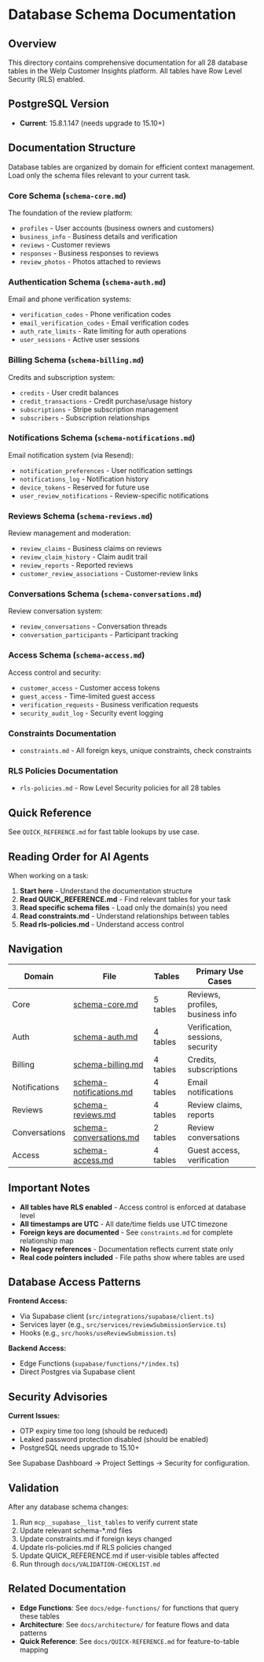 # Database Schema Documentation

## Overview

This directory contains comprehensive documentation for all 28 database tables in the Welp Customer Insights platform. All tables have Row Level Security (RLS) enabled.

## PostgreSQL Version
- **Current**: 15.8.1.147 (needs upgrade to 15.10+)

## Documentation Structure

Database tables are organized by domain for efficient context management. Load only the schema files relevant to your current task.

### Core Schema (`schema-core.md`)
The foundation of the review platform:
- `profiles` - User accounts (business owners and customers)
- `business_info` - Business details and verification
- `reviews` - Customer reviews
- `responses` - Business responses to reviews
- `review_photos` - Photos attached to reviews

### Authentication Schema (`schema-auth.md`)
Email and phone verification systems:
- `verification_codes` - Phone verification codes
- `email_verification_codes` - Email verification codes
- `auth_rate_limits` - Rate limiting for auth operations
- `user_sessions` - Active user sessions

### Billing Schema (`schema-billing.md`)
Credits and subscription system:
- `credits` - User credit balances
- `credit_transactions` - Credit purchase/usage history
- `subscriptions` - Stripe subscription management
- `subscribers` - Subscription relationships

### Notifications Schema (`schema-notifications.md`)
Email notification system (via Resend):
- `notification_preferences` - User notification settings
- `notifications_log` - Notification history
- `device_tokens` - Reserved for future use
- `user_review_notifications` - Review-specific notifications

### Reviews Schema (`schema-reviews.md`)
Review management and moderation:
- `review_claims` - Business claims on reviews
- `review_claim_history` - Claim audit trail
- `review_reports` - Reported reviews
- `customer_review_associations` - Customer-review links

### Conversations Schema (`schema-conversations.md`)
Review conversation system:
- `review_conversations` - Conversation threads
- `conversation_participants` - Participant tracking

### Access Schema (`schema-access.md`)
Access control and security:
- `customer_access` - Customer access tokens
- `guest_access` - Time-limited guest access
- `verification_requests` - Business verification requests
- `security_audit_log` - Security event logging

### Constraints Documentation
- `constraints.md` - All foreign keys, unique constraints, check constraints

### RLS Policies Documentation
- `rls-policies.md` - Row Level Security policies for all 28 tables

## Quick Reference

See `QUICK_REFERENCE.md` for fast table lookups by use case.

## Reading Order for AI Agents

When working on a task:

1. **Start here** - Understand the documentation structure
2. **Read QUICK_REFERENCE.md** - Find relevant tables for your task
3. **Read specific schema files** - Load only the domain(s) you need
4. **Read constraints.md** - Understand relationships between tables
5. **Read rls-policies.md** - Understand access control

## Navigation

| Domain | File | Tables | Primary Use Cases |
|--------|------|--------|-------------------|
| Core | [schema-core.md](schema-core.md) | 5 tables | Reviews, profiles, business info |
| Auth | [schema-auth.md](schema-auth.md) | 4 tables | Verification, sessions, security |
| Billing | [schema-billing.md](schema-billing.md) | 4 tables | Credits, subscriptions |
| Notifications | [schema-notifications.md](schema-notifications.md) | 4 tables | Email notifications |
| Reviews | [schema-reviews.md](schema-reviews.md) | 4 tables | Review claims, reports |
| Conversations | [schema-conversations.md](schema-conversations.md) | 2 tables | Review conversations |
| Access | [schema-access.md](schema-access.md) | 4 tables | Guest access, verification |

## Important Notes

- **All tables have RLS enabled** - Access control is enforced at database level
- **All timestamps are UTC** - All date/time fields use UTC timezone
- **Foreign keys are documented** - See `constraints.md` for complete relationship map
- **No legacy references** - Documentation reflects current state only
- **Real code pointers included** - File paths show where tables are used

## Database Access Patterns

**Frontend Access:**
- Via Supabase client (`src/integrations/supabase/client.ts`)
- Services layer (e.g., `src/services/reviewSubmissionService.ts`)
- Hooks (e.g., `src/hooks/useReviewSubmission.ts`)

**Backend Access:**
- Edge Functions (`supabase/functions/*/index.ts`)
- Direct Postgres via Supabase client

## Security Advisories

**Current Issues:**
- OTP expiry time too long (should be reduced)
- Leaked password protection disabled (should be enabled)
- PostgreSQL needs upgrade to 15.10+

See Supabase Dashboard → Project Settings → Security for configuration.

## Validation

After any database schema changes:
1. Run `mcp__supabase__list_tables` to verify current state
2. Update relevant schema-*.md files
3. Update constraints.md if foreign keys changed
4. Update rls-policies.md if RLS policies changed
5. Update QUICK_REFERENCE.md if user-visible tables affected
6. Run through `docs/VALIDATION-CHECKLIST.md`

## Related Documentation

- **Edge Functions**: See `docs/edge-functions/` for functions that query these tables
- **Architecture**: See `docs/architecture/` for feature flows and data patterns
- **Quick Reference**: See `docs/QUICK-REFERENCE.md` for feature-to-table mapping

